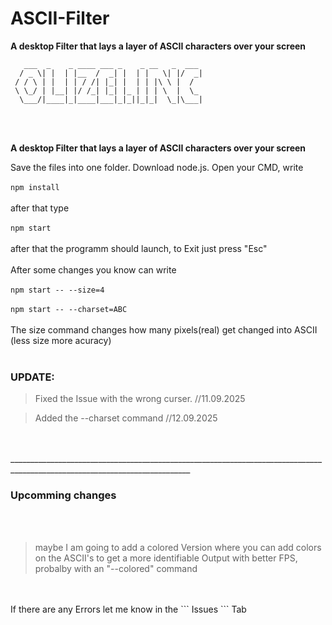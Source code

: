 # ASCII-Filter

**A desktop Filter that lays a layer of ASCII characters over your screen**


```
   ___  _    _ ____ ___ _    _ __   _  ___
  / _ \| |  | |__  /  _| |  | |   \| |/  _|
 / / \ | |  | | / /| |_| |  | | |\ \ |  /
 \ \_/ | |__| |/ /_| |_| |_ | | | \  |  \_
  \___/|____|_|____|___|_|_||_|_|  \_|\___|
```

<br>
<br>

**A desktop Filter that lays a layer of ASCII characters over your screen**

Save the files into one folder. Download node.js.
Open your CMD, write 
<br>
<br>
```npm install``` 
<br>
<br>
after that type 
<br>
<br>
```npm start```
<br>
<br>
after that the programm should launch, to Exit just press "Esc"
<br>
<br>
After some changes you know can write
<br>
<br>
```npm start -- --size=4```
<br>
<br> 
```npm start -- --charset=ABC```
<br>
<br> 
The size command changes how many pixels(real) get changed into ASCII (less size more acuracy)
<br>
<br>
### UPDATE:
> Fixed the Issue with the wrong curser. //11.09.2025


> Added the --charset command //12.09.2025
<br>
<br>
___________________________________________________________________________________________________________________________


### Upcomming changes

<br>
<br>

> maybe I am going to add a colored Version where you can add colors on the ASCII's to get a more identifiable Output with better FPS, probalby with an "--colored" command

<br>
<br>
If there are any Errors let me know in the ``` Issues ``` Tab
